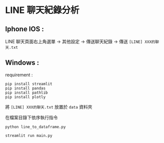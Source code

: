 # LINE 聊天紀錄分析

## Iphone IOS :

LINE 聊天頁面右上角選單 -> 其他設定 -> 傳送聊天紀錄 -> 傳送 `[LINE] XXX的聊天.txt`

## Windows :

requirement : 
```
pip install streamlit
pip install pandas
pip install pathlib
pip install plotly
```
將 `[LINE] XXX的聊天.txt` 放置於 `data` 資料夾

在檔案目錄下依序執行指令

`python line_to_dataframe.py`

`streamlit run main.py`
